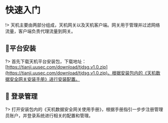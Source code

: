 # 快速入门

!> 天机主要由两部分组成，天机网关以及天机客户端。网关用于管理并过滤网络流量，客户端负责代理流量到网关。



##  :lemon:平台安装 <!-- {docsify-ignore} -->
?> 首先下载天机平台安装包，下载地址： [https://tianji.uusec.com/download/tjdsg.v1.0.zip](https://tianji.uusec.com/download/tjdsg.v1.0.zip)。根据安装包内的《天机数据安全网关安装手册》进行安装配置。



##  :melon: 登录管理<!-- {docsify-ignore} -->

?> 打开安装包内的《天机数据安全网关使用手册》，根据手册指引一步步注册管理员账户，并登录系统进行相关的配置和管理。









